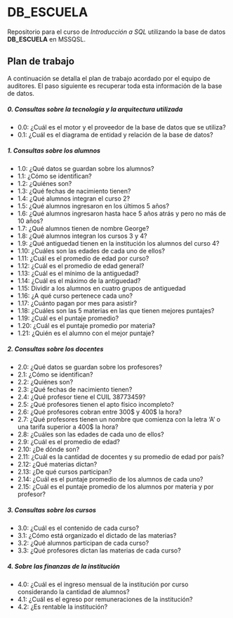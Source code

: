 # DB_ESCUELA

Repositorio para el curso de _Introducción a SQL_ utilizando la base de datos **DB_ESCUELA** en MSSQSL.

## Plan de trabajo

A continuación se detalla el plan de trabajo acordado por el equipo de auditores. El paso siguiente es recuperar toda esta información de la base de datos.

##### 0. Consultas sobre la tecnología y la arquitectura utilizada

- 0.0: ¿Cuál es el motor y el proveedor de la base de datos que se utiliza?
- 0.1: ¿Cuál es el diagrama de entidad y relación de la base de datos?

##### 1. Consultas sobre los alumnos

- 1.0: ¿Qué datos se guardan sobre los alumnos?
- 1.1: ¿Cómo se identifican?
- 1.2: ¿Quiénes son?
- 1.3: ¿Qué fechas de nacimiento tienen?
- 1.4: ¿Qué alumnos integran el curso 2?
- 1.5: ¿Qué alumnos ingresaron en los últimos 5 años? 
- 1.6: ¿Qué alumnos ingresaron hasta hace 5 años atrás y pero no más de 10 años?
- 1.7: ¿Qué alumnos tienen de nombre George?
- 1.8: ¿Qué alumnos integran los cursos 3 y 4?
- 1.9: ¿Qué antiguedad tienen en la institución los alumnos del curso 4?
- 1.10: ¿Cuáles son las edades de cada uno de ellos?
- 1.11: ¿Cuál es el promedio de edad por curso?
- 1.12: ¿Cuál es el promedio de edad general?
- 1.13: ¿Cuál es el mínimo de la antiguedad?
- 1.14: ¿Cuál es el máximo de la antiguedad?
- 1.15: Dividir a los alumnos en cuatro grupos de antiguedad
- 1.16: ¿A qué curso pertenece cada uno?
- 1.17: ¿Cuánto pagan por mes para asistir?
- 1.18: ¿Cuáles son las 5 materias en las que tienen mejores puntajes?
- 1.19: ¿Cuál es el puntaje promedio?
- 1.20: ¿Cuál es el puntaje promedio por materia?
- 1.21: ¿Quién es el alumno con el mejor puntaje?

##### 2. Consultas sobre los docentes

- 2.0: ¿Qué datos se guardan sobre los profesores?
- 2.1: ¿Cómo se identifican?
- 2.2: ¿Quiénes son?
- 2.3: ¿Qué fechas de nacimiento tienen?
- 2.4: ¿Qué profesor tiene el CUIL 38773459?
- 2.5: ¿Qué profesores tienen el apto físico incompleto?
- 2.6: ¿Qué profesores cobran entre 300$ y 400$ la hora?
- 2.7: ¿Qué profesores tienen un nombre que comienza con la letra ‘A’ o una tarifa superior a 400$ la hora?
- 2.8: ¿Cuáles son las edades de cada uno de ellos?
- 2.9: ¿Cuál es el promedio de edad?
- 2.10: ¿De dónde son?
- 2.11: ¿Cuál es la cantidad de docentes y su promedio de edad por país?
- 2.12: ¿Qué materias dictan?
- 2.13: ¿De qué cursos participan?
- 2.14: ¿Cuál es el puntaje promedio de los alumnos de cada uno?
- 2.15: ¿Cuál es el puntaje promedio de los alumnos por materia y por profesor?

##### 3. Consultas sobre los cursos

- 3.0: ¿Cuál es el contenido de cada curso?
- 3.1: ¿Cómo está organizado el dictado de las materias?
- 3.2: ¿Qué alumnos participan de cada curso?
- 3.3: ¿Qué profesores dictan las materias de cada curso?

##### 4. Sobre las finanzas de la institución

- 4.0: ¿Cuál es el ingreso mensual de la institución por curso considerando la cantidad de alumnos?
- 4.1: ¿Cuál es el egreso por remuneraciones de la institución?
- 4.2: ¿Es rentable la institución?
